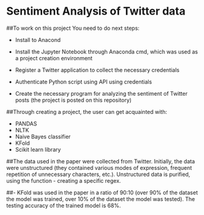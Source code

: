 # Sentiment Analysis of Twitter data

##To work on this project You need to do next steps:

- Install to Anacond
- Install the Jupyter Notebook through Anaconda cmd, which was used as a project creation environment

- Register a Twitter application to collect the necessary credentials
- Authenticate Python script using API using credentials
- Create the necessary program for analyzing the sentiment of Twitter posts (the project is posted on this repository)

##Through creating a project, the user can get acquainted with:
 - PANDAS
 - NLTK
 - Naive Bayes classifier
 - KFold
 - Scikit learn library

##The data used in the paper were collected from Twitter. Initially, the data were unstructured (they contained various modes of expression, frequent repetition of unnecessary characters, etc.). Unstructured data is purified, using the function - creating a specific regex.

##- KFold was used in the paper in a ratio of 90:10 (over 90% of the dataset the model was trained, over 10% of the dataset the model was tested). The testing accuracy of the trained model is 68%.